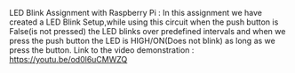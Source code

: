 LED Blink Assignment with Raspberry Pi : 
 In this assignment we have created a LED Blink Setup,while using this circuit when the push button is False(is not pressed) the LED blinks over predefined intervals and when we press the push button the LED is HIGH/ON(Does not blink) as long as we press the button.
 Link to the video demonstration : https://youtu.be/od0l6uCMWZQ
